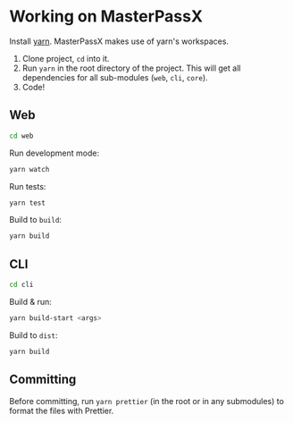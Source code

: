 # Working on MasterPassX

Install [yarn](https://yarnpkg.com/). MasterPassX makes use of yarn's workspaces.

1) Clone project, `cd` into it.
2) Run `yarn` in the root directory of the project. This will get all dependencies for all sub-modules (`web`, `cli`, `core`).
3) Code!

## Web
```bash
cd web
```

Run development mode:
```bash
yarn watch
```

Run tests:
```bash
yarn test
```

Build to `build`:
```bash
yarn build
```

## CLI
```bash
cd cli
```

Build & run:
```bash
yarn build-start <args>
```

Build to `dist`:
```bash
yarn build
```

## Committing

Before committing, run `yarn prettier` (in the root or in any submodules) to format the files with Prettier.
